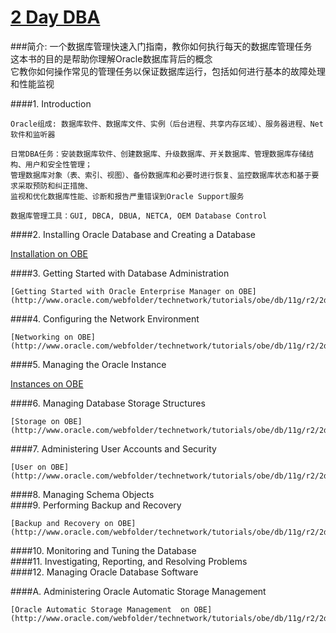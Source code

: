 # [2 Day DBA](http://docs.oracle.com/cd/E11882_01/server.112/e10897/toc.htm)

###简介:
一个数据库管理快速入门指南，教你如何执行每天的数据库管理任务  
这本书的目的是帮助你理解Oracle数据库背后的概念  
它教你如何操作常见的管理任务以保证数据库运行，包括如何进行基本的故障处理和性能监视  
    

####1. Introduction  

    Oracle组成: 数据库软件、数据库文件、实例（后台进程、共享内存区域）、服务器进程、Net软件和监听器
    
    日常DBA任务：安装数据库软件、创建数据库、升级数据库、开关数据库、管理数据库存储结构、用户和安全性管理；
    管理数据库对象（表、索引、视图）、备份数据库和必要时进行恢复、监控数据库状态和基于要求采取预防和纠正措施、
    监视和优化数据库性能、诊断和报告严重错误到Oracle Support服务
    
    数据库管理工具：GUI, DBCA, DBUA, NETCA, OEM Database Control
    
####2. Installing Oracle Database and Creating a Database 

[Installation on OBE](http://www.oracle.com/webfolder/technetwork/tutorials/obe/db/11g/r2/2day_dba/install/install.htm) 
        
####3. Getting Started with Database Administration    

	[Getting Started with Oracle Enterprise Manager on OBE](http://www.oracle.com/webfolder/technetwork/tutorials/obe/db/11g/r2/2day_dba/gettingstarted/gettingstarted.htm)
    
####4. Configuring the Network Environment     

	[Networking on OBE](http://www.oracle.com/webfolder/technetwork/tutorials/obe/db/11g/r2/2day_dba/network/network.htm)
    
####5. Managing the Oracle Instance      

[Instances on OBE](http://www.oracle.com/webfolder/technetwork/tutorials/obe/db/11g/r2/2day_dba/instance/instance.htm)
    
####6. Managing Database Storage Structures      

	[Storage on OBE](http://www.oracle.com/webfolder/technetwork/tutorials/obe/db/11g/r2/2day_dba/storage/storage.htm)
    
####7. Administering User Accounts and Security      

	[User on OBE](http://www.oracle.com/webfolder/technetwork/tutorials/obe/db/11g/r2/2day_dba/users/users.htm)
    
####8. Managing Schema Objects    
####9. Performing Backup and Recovery    

	[Backup and Recovery on OBE](http://www.oracle.com/webfolder/technetwork/tutorials/obe/db/11g/r2/2day_dba/backup/backup.htm)
    
####10. Monitoring and Tuning the Database      
####11. Investigating, Reporting, and Resolving Problems      
####12. Managing Oracle Database Software      

####A. Administering Oracle Automatic Storage Management      

	[Oracle Automatic Storage Management  on OBE](http://www.oracle.com/webfolder/technetwork/tutorials/obe/db/11g/r2/2day_dba/asm/asm.htm)
